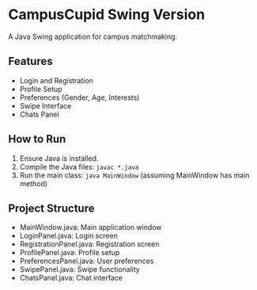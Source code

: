 # CampusCupid Swing Version

A Java Swing application for campus matchmaking.

## Features
- Login and Registration
- Profile Setup
- Preferences (Gender, Age, Interests)
- Swipe Interface
- Chats Panel

## How to Run
1. Ensure Java is installed.
2. Compile the Java files: `javac *.java`
3. Run the main class: `java MainWindow` (assuming MainWindow has main method)

## Project Structure
- MainWindow.java: Main application window
- LoginPanel.java: Login screen
- RegistrationPanel.java: Registration screen
- ProfilePanel.java: Profile setup
- PreferencesPanel.java: User preferences
- SwipePanel.java: Swipe functionality
- ChatsPanel.java: Chat interface